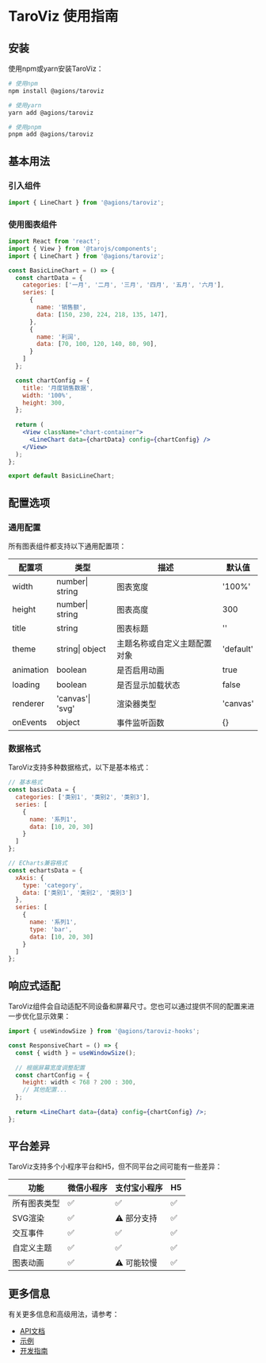 # TaroViz 使用指南

## 安装

使用npm或yarn安装TaroViz：

```bash
# 使用npm
npm install @agions/taroviz

# 使用yarn
yarn add @agions/taroviz

# 使用pnpm
pnpm add @agions/taroviz
```

## 基本用法

### 引入组件

```jsx
import { LineChart } from '@agions/taroviz';
```

### 使用图表组件

```jsx
import React from 'react';
import { View } from '@tarojs/components';
import { LineChart } from '@agions/taroviz';

const BasicLineChart = () => {
  const chartData = {
    categories: ['一月', '二月', '三月', '四月', '五月', '六月'],
    series: [
      { 
        name: '销售额',
        data: [150, 230, 224, 218, 135, 147],
      },
      {
        name: '利润',
        data: [70, 100, 120, 140, 80, 90],
      }
    ]
  };

  const chartConfig = {
    title: '月度销售数据',
    width: '100%',
    height: 300,
  };
  
  return (
    <View className="chart-container">
      <LineChart data={chartData} config={chartConfig} />
    </View>
  );
};

export default BasicLineChart;
```

## 配置选项

### 通用配置

所有图表组件都支持以下通用配置项：

| 配置项    | 类型             | 描述                         | 默认值    |
| --------- | ---------------- | ---------------------------- | --------- |
| width     | number\| string  | 图表宽度                     | '100%'    |
| height    | number\| string  | 图表高度                     | 300       |
| title     | string           | 图表标题                     | ''        |
| theme     | string\| object  | 主题名称或自定义主题配置对象 | 'default' |
| animation | boolean          | 是否启用动画                 | true      |
| loading   | boolean          | 是否显示加载状态             | false     |
| renderer  | 'canvas'\| 'svg' | 渲染器类型                   | 'canvas'  |
| onEvents  | object           | 事件监听函数                 | {}        |

### 数据格式

TaroViz支持多种数据格式，以下是基本格式：

```js
// 基本格式
const basicData = {
  categories: ['类别1', '类别2', '类别3'],
  series: [
    {
      name: '系列1',
      data: [10, 20, 30]
    }
  ]
};

// ECharts兼容格式
const echartsData = {
  xAxis: {
    type: 'category',
    data: ['类别1', '类别2', '类别3']
  },
  series: [
    {
      name: '系列1',
      type: 'bar',
      data: [10, 20, 30]
    }
  ]
};
```

## 响应式适配

TaroViz组件会自动适配不同设备和屏幕尺寸。您也可以通过提供不同的配置来进一步优化显示效果：

```jsx
import { useWindowSize } from '@agions/taroviz-hooks';

const ResponsiveChart = () => {
  const { width } = useWindowSize();
  
  // 根据屏幕宽度调整配置
  const chartConfig = {
    height: width < 768 ? 200 : 300,
    // 其他配置...
  };
  
  return <LineChart data={data} config={chartConfig} />;
};
```

## 平台差异

TaroViz支持多个小程序平台和H5，但不同平台之间可能有一些差异：

| 功能         | 微信小程序 | 支付宝小程序  | H5 |
| ------------ | ---------- | ------------- | -- |
| 所有图表类型 | ✅         | ✅            | ✅ |
| SVG渲染      | ✅         | ⚠️ 部分支持 | ✅ |
| 交互事件     | ✅         | ✅            | ✅ |
| 自定义主题   | ✅         | ✅            | ✅ |
| 图表动画     | ✅         | ⚠️ 可能较慢 | ✅ |

## 更多信息

有关更多信息和高级用法，请参考：

- [API文档](./API.md)
- [示例](./EXAMPLES.md)
- [开发指南](./DEVELOPMENT.md)
